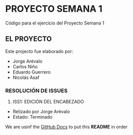 # PROYECTO SEMANA 1
Código para el ejercicio del Proyecto Semana 1

## EL PROYECTO
Este projecto fue elaborado por: 
- Jorge Arévalo
- Carlos Niño
- Eduardo Guerrero
- Nicolás Asaf

### RESOLUCIÓN DE ISSUES

1. ISS1: EDICIÓN DEL ENCABEZADO
- Relizado por Jorge Arévalo
- Estado: Terminado

We are usinf the [GitHub Docs](https://docs.github.com/es/free-pro-team@latest/github/writing-on-github/basic-writing-and-formatting-syntax) to put this **README** in order